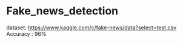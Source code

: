 # Fake_news_detection
dataset: https://www.kaggle.com/c/fake-news/data?select=test.csv
Accuracy : 96%
